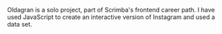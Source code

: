 Oldagran is a solo project, part of Scrimba's frontend career path. 
I have used JavaScript to create an interactive version of Instagram and used a data set.
